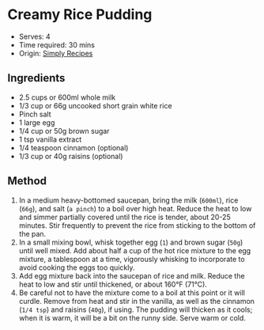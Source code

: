 # Creamy Rice Pudding
* Serves: 4
* Time required: 30 mins
* Origin: [Simply Recipes](https://www.simplyrecipes.com/recipes/rice_pudding/)

## Ingredients
* 2.5 cups or 600ml whole milk
* 1/3 cup or 66g uncooked short grain white rice
* Pinch salt
* 1 large egg
* 1/4 cup  or 50g brown sugar
* 1 tsp vanilla extract
* 1/4 teaspoon cinnamon (optional)
* 1/3 cup or 40g raisins (optional)

## Method
1. In a medium heavy-bottomed saucepan, bring the milk (`600ml`), rice (`66g`), and salt (`a pinch`) to a boil over high heat. Reduce the heat to low and simmer partially covered until the rice is tender, about 20-25 minutes. Stir frequently to prevent the rice from sticking to the bottom of the pan.
1. In a small mixing bowl, whisk together egg (`1`) and brown sugar (`50g`) until well mixed. Add about half a cup of the hot rice mixture to the egg mixture, a tablespoon at a time, vigorously whisking to incorporate to avoid cooking the eggs too quickly.
1. Add egg mixture back into the saucepan of rice and milk. Reduce the heat to low and stir until thickened, or about 160°F (71°C).
1. Be careful not to have the mixture come to a boil at this point or it will curdle. Remove from heat and stir in the vanilla, as well as the cinnamon (`1/4 tsp`) and raisins (`40g`), if using. The pudding will thicken as it cools; when it is warm, it will be a bit on the runny side. Serve warm or cold.
